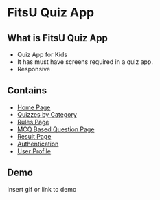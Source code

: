 
# FitsU Quiz App



## What is FitsU Quiz App

- Quiz App for Kids
- It has must have screens required in a quiz app.
- Responsive


## Contains

* [Home Page](https://fitsu-quizapp.netlify.app/)
* [Quizzes by Category](https://fitsu-quizapp.netlify.app/category/category)
* [Rules Page](https://fitsu-quizapp.netlify.app/rules/rules)
* [MCQ Based Question Page](https://fitsu-quizapp.netlify.app/questionpage/question)
* [Result Page](https://fitsu-quizapp.netlify.app/resultpage/result)
* [Authentication](https://fitsu-quizapp.netlify.app/auth/login)
* [User Profile](https://fitsu-quizapp.netlify.app/auth/login)



## Demo

Insert gif or link to demo

